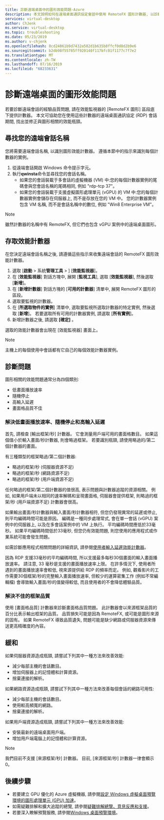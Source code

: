 ```yaml
---
title: 診斷遠端桌面中的圖形效能問題-Azure
description: 本文說明如何在遠端桌面通訊協定會話中使用 RemoteFX 圖形計數器, 以診斷 Windows 虛擬桌面中圖形的效能問題。
services: virtual-desktop
author: ChJenk
ms.service: virtual-desktop
ms.topic: troubleshooting
ms.date: 05/23/2019
ms.author: v-chjenk
ms.openlocfilehash: 8cd24861b9d7432a582d1b635b8ffcf0d8d2b9e6
ms.sourcegitcommit: b2db98f55785ff920140f117bfc01f1177c7f7e2
ms.translationtype: MT
ms.contentlocale: zh-TW
ms.lasthandoff: 07/16/2019
ms.locfileid: "68233631"
---
```

# <a name="diagnose-graphics-performance-issues-in-remote-desktop"></a>診斷遠端桌面的圖形效能問題

若要診斷遠端會話的經驗品質問題, 請在效能監視器的 [RemoteFX 圖形] 區段底下提供計數器。 本文可協助您在使用這些計數器的遠端桌面通訊協定 (RDP) 會話期間, 找出並修正與圖形相關的效能瓶頸。

## <a name="find-your-remote-session-name"></a>尋找您的遠端會話名稱

您將需要遠端會話名稱, 以識別圖形效能計數器。 遵循本節中的指示來識別每個計數器的實例。

1. 從遠端會話開啟 Windows 命令提示字元。
2. 執行**qwinsta**命令並尋找您的會話名稱。
    - 如果您的會話裝載于多會話的虛擬機器 (VM) 中:您的每個計數器實例的尾碼會與您會話名稱的尾碼相同, 例如 "rdp-tcp 37"。
    - 如果您的會話裝載于支援虛擬圖形處理單元 (vGPU) 的 VM 中:您的每個計數器實例會儲存在伺服器上, 而不是存放在您的 VM 中。 您的計數器實例包含 VM 名稱, 而不是會話名稱中的數位, 例如 "Win8 Enterprise VM"。

>[!NOTE]
> 雖然計數器的名稱中有 RemoteFX, 但它們也包含 vGPU 案例中的遠端桌面圖形。

## <a name="access-performance-counters"></a>存取效能計數器

在您決定遠端會話名稱之後, 請遵循這些指示來收集遠端會話的 RemoteFX 圖形效能計數器。

1. 選取 [**啟動** > 系統**管理工具** > ] [**效能監視器**]。
2. 在 [**效能監視器**] 對話方塊中, 展開 [**監視工具**], 選取 [**效能監視器**], 然後選取 [**新增**]。
3. 在 [**新增計數器**] 對話方塊的 [**可用的計數器**] 清單中, 展開 RemoteFX 圖形的區段。
4. 選取要監視的計數器。
5. 在 [**所選取物件的實例**] 清單中, 選取要監視所選取計數器的特定實例, 然後選取 [**新增**]。 若要選取所有可用的計數器實例, 請選取 [**所有實例**]。
6. 新增計數器之後, 請選取 **[確定]** 。

選取的效能計數器會出現在 [效能監視器] 畫面上。

>[!NOTE]
>主機上的每個使用中會話都有它自己的每個效能計數器實例。

## <a name="diagnose-issues"></a>診斷問題

圖形相關的效能問題通常分為四個類別:

- 低畫面播放速率
- 隨機停止
- 高輸入延遲
- 畫面格品質不佳

### <a name="addressing-low-frame-rate-random-stalls-and-high-input-latency"></a>解決低畫面播放速率、隨機停止和高輸入延遲

首先, 請檢查 [輸出框架/秒] 計數器。 它會測量用戶端可用的畫面格數目。 如果這個值小於輸入畫面/秒計數器, 則會略過框架。 若要識別瓶頸, 請使用略過的/第二個計數器的畫面。

有三種類型的框架略過/第二個計數器:

- 略過的框架/秒 (伺服器資源不足)
- 略過的框架/秒 (網路資源不足)
- 略過的框架/秒 (用戶端資源不足)

任何略過的框架/第二個計數器的值很高, 表示問題與計數器追蹤的資源相關。 例如, 如果用戶端未以相同的速率解碼和呈現畫面格, 伺服器會提供框架, 則略過的框架/秒 (用戶端資源不足) 計數器會很高。

如果輸出畫面/秒計數器與輸入畫面/秒計數器相符, 但您仍發現異常的延遲或停止, 則平均編碼時間可能是原因。 編碼是一種同步處理常式, 會在單一會話 (vGPU) 案例中的伺服器上, 以及在多會話案例中的 VM 上執行。 平均編碼時間應低於33毫秒。 如果平均編碼時間低於33毫秒, 但您仍有效能問題, 則您使用的應用程式或作業系統可能會發生問題。

如需診斷應用程式相關問題的詳細資訊, 請參閱[使用者輸入延遲效能計數器](https://docs.microsoft.com/windows-server/remote/remote-desktop-services/rds-rdsh-performance-counters)。

因為 RDP 支援33毫秒的平均編碼時間, 所以支援最多每秒30個畫面的輸入畫面播放速率。 請注意, 33 毫秒是支援的畫面播放速率上限。 在許多情況下, 使用者所遇到的畫面播放速率會較低, 視來源提供給 RDP 的頻率而定。 例如, 觀看影片的工作需要30個框架/秒的完整輸入畫面播放速率, 但較少的運算密集工作 (例如不常編輯檔) 會導致輸入畫面/秒的值變得較低, 而且使用者的不會降低體驗品質。

### <a name="addressing-poor-frame-quality"></a>解決不佳的框架品質

使用 [畫面格品質] 計數器來診斷畫面格品質問題。 此計數器會以來源框架品質的百分比表示輸出框架的品質。 品質損失可能是因為 RemoteFX, 或可能是圖形來源的固有。 如果 RemoteFX 導致品質遺失, 問題可能是缺少網路或伺服器資源來傳送更高精確度的內容。

## <a name="mitigation"></a>緩和

如果伺服器資源造成瓶頸, 請嘗試下列其中一種方法來改善效能:

- 減少每部主機的會話數目。
- 增加伺服器上的記憶體和計算資源。
- 捨棄連接的解析。

如果網路資源造成瓶頸, 請嘗試下列其中一種方法來改善每個會話的網路可用性:

- 減少每部主機的會話數目。
- 使用較高頻寬的網路。
- 捨棄連接的解析。

如果用戶端資源造成瓶頸, 請嘗試下列其中一種方法來改善效能:

- 安裝最新的遠端桌面用戶端。
- 增加用戶端電腦上的記憶體和計算資源。

> [!NOTE]
> 我們目前不支援 [來源框架/秒] 計數器。 目前, [來源框架/秒] 計數器一律會顯示0。

## <a name="next-steps"></a>後續步驟

- 若要建立 GPU 優化的 Azure 虛擬機器, 請參閱[設定 Windows 虛擬桌面預覽環境的圖形處理單元 (GPU) 加速](https://docs.microsoft.com/azure/virtual-desktop/configure-vm-gpu)。
- 如需疑難排解和擴大追蹤的總覽, 請參閱[疑難排解總覽、意見反應和支援](https://docs.microsoft.com/azure/virtual-desktop/troubleshoot-set-up-overview)。
- 若要深入瞭解預覽服務, 請參閱[Windows 桌面預覽環境](https://docs.microsoft.com/azure/virtual-desktop/environment-setup)。
